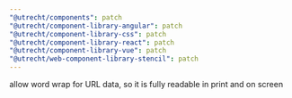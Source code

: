 ```yaml
---
"@utrecht/components": patch
"@utrecht/component-library-angular": patch
"@utrecht/component-library-css": patch
"@utrecht/component-library-react": patch
"@utrecht/component-library-vue": patch
"@utrecht/web-component-library-stencil": patch
---
```


allow word wrap for URL data, so it is fully readable in print and on screen
